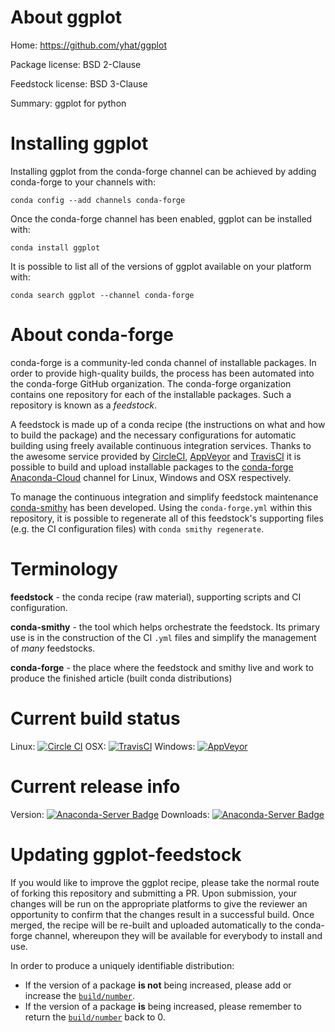 About ggplot
============

Home: https://github.com/yhat/ggplot

Package license: BSD 2-Clause

Feedstock license: BSD 3-Clause

Summary: ggplot for python



Installing ggplot
=================

Installing ggplot from the conda-forge channel can be achieved by adding conda-forge to your channels with:

```
conda config --add channels conda-forge
```

Once the conda-forge channel has been enabled, ggplot can be installed with:

```
conda install ggplot
```

It is possible to list all of the versions of ggplot available on your platform with:

```
conda search ggplot --channel conda-forge
```


About conda-forge
=================

conda-forge is a community-led conda channel of installable packages.
In order to provide high-quality builds, the process has been automated into the
conda-forge GitHub organization. The conda-forge organization contains one repository
for each of the installable packages. Such a repository is known as a *feedstock*.

A feedstock is made up of a conda recipe (the instructions on what and how to build
the package) and the necessary configurations for automatic building using freely
available continuous integration services. Thanks to the awesome service provided by
[CircleCI](https://circleci.com/), [AppVeyor](http://www.appveyor.com/)
and [TravisCI](https://travis-ci.org/) it is possible to build and upload installable
packages to the [conda-forge](https://anaconda.org/conda-forge)
[Anaconda-Cloud](http://docs.anaconda.org/) channel for Linux, Windows and OSX respectively.

To manage the continuous integration and simplify feedstock maintenance
[conda-smithy](http://github.com/conda-forge/conda-smithy) has been developed.
Using the ``conda-forge.yml`` within this repository, it is possible to regenerate all of
this feedstock's supporting files (e.g. the CI configuration files) with ``conda smithy regenerate``.


Terminology
===========

**feedstock** - the conda recipe (raw material), supporting scripts and CI configuration.

**conda-smithy** - the tool which helps orchestrate the feedstock.
                   Its primary use is in the construction of the CI ``.yml`` files
                   and simplify the management of *many* feedstocks.

**conda-forge** - the place where the feedstock and smithy live and work to
                  produce the finished article (built conda distributions)

Current build status
====================

Linux: [![Circle CI](https://circleci.com/gh/conda-forge/ggplot-feedstock.svg?style=svg)](https://circleci.com/gh/conda-forge/ggplot-feedstock)
OSX: [![TravisCI](https://travis-ci.org/conda-forge/ggplot-feedstock.svg?branch=master)](https://travis-ci.org/conda-forge/ggplot-feedstock)
Windows: [![AppVeyor](https://ci.appveyor.com/api/projects/status/github/conda-forge/ggplot-feedstock?svg=True)](https://ci.appveyor.com/project/conda-forge/ggplot-feedstock/branch/master)

Current release info
====================
Version: [![Anaconda-Server Badge](https://anaconda.org/conda-forge/ggplot/badges/version.svg)](https://anaconda.org/conda-forge/ggplot)
Downloads: [![Anaconda-Server Badge](https://anaconda.org/conda-forge/ggplot/badges/downloads.svg)](https://anaconda.org/conda-forge/ggplot)


Updating ggplot-feedstock
=========================

If you would like to improve the ggplot recipe, please take the normal
route of forking this repository and submitting a PR. Upon submission, your changes will
be run on the appropriate platforms to give the reviewer an opportunity to confirm that the
changes result in a successful build. Once merged, the recipe will be re-built and uploaded
automatically to the conda-forge channel, whereupon they will be available for everybody to
install and use.

In order to produce a uniquely identifiable distribution:
 * If the version of a package **is not** being increased, please add or increase
   the [``build/number``](http://conda.pydata.org/docs/building/meta-yaml.html#build-number-and-string).
 * If the version of a package **is** being increased, please remember to return
   the [``build/number``](http://conda.pydata.org/docs/building/meta-yaml.html#build-number-and-string)
   back to 0.
